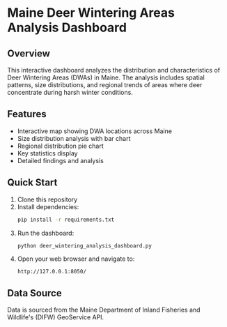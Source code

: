 # Maine Deer Wintering Areas Analysis Dashboard

## Overview
This interactive dashboard analyzes the distribution and characteristics of Deer Wintering Areas (DWAs) in Maine. The analysis includes spatial patterns, size distributions, and regional trends of areas where deer concentrate during harsh winter conditions.

## Features
- Interactive map showing DWA locations across Maine
- Size distribution analysis with bar chart
- Regional distribution pie chart
- Key statistics display
- Detailed findings and analysis

## Quick Start
1. Clone this repository
2. Install dependencies:
   ```bash
   pip install -r requirements.txt
   ```
3. Run the dashboard:
   ```bash
   python deer_wintering_analysis_dashboard.py
   ```
4. Open your web browser and navigate to:
   ```
   http://127.0.0.1:8050/
   ```

## Data Source
Data is sourced from the Maine Department of Inland Fisheries and Wildlife's (DIFW) GeoService API.
